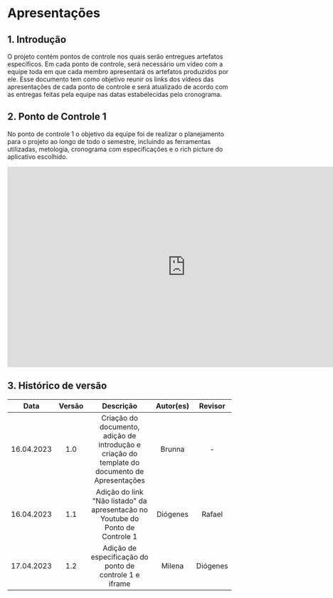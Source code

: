 # Apresentações

## 1. Introdução
O projeto contém pontos de controle nos quais serão entregues artefatos específicos. Em cada ponto de controle, será necessário um vídeo com a equipe toda em que cada membro apresentará os artefatos produzidos por ele. Esse documento tem como objetivo reunir os links dos vídeos das apresentações de cada ponto de controle e será atualizado de acordo com as entregas feitas pela equipe nas datas estabelecidas pelo cronograma.

## 2. Ponto de Controle 1
No ponto de controle 1 o objetivo da equipe foi de realizar o planejamento para o projeto ao longo de todo o semestre, incluindo as ferramentas utilizadas, metologia, cronograma com especificações e o rich picture do aplicativo escolhido. 

<iframe width="800" height="450" src="https://youtu.be/uhETEgPmmmE" title="YouTube video player" frameborder="0" allow="accelerometer; autoplay; clipboard-write; encrypted-media; gyroscope; picture-in-picture" allowfullscreen></iframe>

## 3. Histórico de versão
|    Data    | Versão | Descrição                                                                      | Autor(es)  | Revisor  |
| :--------: | :----: | :----------------------------------------------------------------------------: | :--------: | :------: |
| 16.04.2023 | 1.0    | Criação do documento, adição de introdução e criação do template do documento de Apresentações |   Brunna   |    -     |
| 16.04.2023 | 1.1    | Adição do link "Não listado" da apresentacão no Youtube do Ponto de Controle 1 |   Diógenes   |    Rafael    |
| 17.04.2023 | 1.2    | Adição de especificação do ponto de controle 1 e iframe| Milena | Diógenes | 

